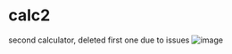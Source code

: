 # calc2
second calculator, deleted first one due to issues
![image](https://user-images.githubusercontent.com/56081056/109859156-aa25b280-7c2a-11eb-9de6-78ee2a7e1d2b.png)

